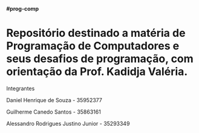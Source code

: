 <strong> #prog-comp </strong>

 <h1> Repositório destinado a matéria de Programação de Computadores e seus desafios de programação, com orientação da Prof. Kadidja Valéria. </h1> 



Integrantes <p>
Daniel Henrique de Souza - 35952377 <p>
Guilherme Canedo Santos - 35863161 <p>
Alessandro Rodrigues Justino Junior - 35293349 <P>